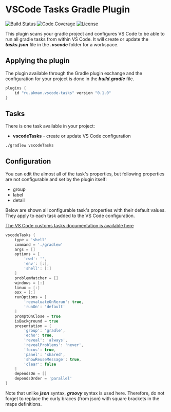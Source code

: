 # VSCode Tasks Gradle Plugin

[![Build Status](https://travis-ci.org/akman/vscode-tasks.svg?branch=master)](https://travis-ci.org/akman/vscode-tasks)
[![Code Coverage](https://codecov.io/gh/akman/vscode-tasks/branch/master/graph/badge.svg)](https://codecov.io/gh/akman/vscode-tasks)
[![License](https://img.shields.io/github/license/akman/vscode-tasks.svg)](https://github.com/akman/vscode-tasks/blob/master/LICENSE)

This plugin scans your gradle project and configures VS Code to be able
to run all gradle tasks from within VS Code. It will create or update
the ***tasks.json*** file in the ***.vscode*** folder for a workspace.

## Applying the plugin

The plugin available through the Gradle plugin exchange and the configuration
for your project is done in the ***build.gradle*** file.

```groovy
plugins {
    id "ru.akman.vscode-tasks" version "0.1.0"
}
```

## Tasks

There is one task available in your project:

- **vscodeTasks** - create or update VS Code configuration

```bash
./gradlew vscodeTasks
```

## Configuration

You can edit the almost all of the task's properties, but following properties
are not configurable and set by the plugin itself:

- group
- label
- detail

Below are shown all configurable task's properties with their default values.
They apply to each task added to the VS Code configuration.

[The VS Code customs tasks documentation is available here][see]

```groovy
vscodeTasks {
    type = 'shell'
    command = './gradlew'
    args = []
    options = [
        'cwd': '',
        'env': [:],
        'shell': [:]
    ]
    problemMatcher = []
    windows = [:]
    linux = [:]
    osx = [:]
    runOptions = [
        'reevaluateOnRerun': true,
        'runOn': 'default'
    ]
    promptOnClose = true
    isBackground = true
    presentation = [
        'group': 'gradle',
        'echo': true,
        'reveal': 'always',
        'revealProblems': 'never',
        'focus': true,
        'panel': 'shared',
        'showReuseMessage': true,
        'clear': false
    ]
    dependsOn = []
    dependsOrder = 'parallel'
}
```

Note that unlike ***json*** syntax, ***groovy*** syntax is used here. Therefore,
do not forget to replace the curly braces (from json) with square brackets in
the maps definitions.

[see]: https://code.visualstudio.com/docs/editor/tasks#_custom-tasks

